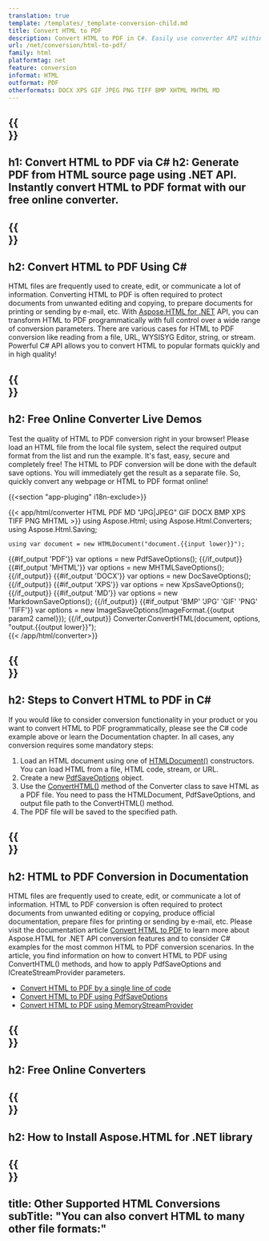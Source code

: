 ```yaml
---
translation: true
template: /templates/_template-conversion-child.md
title: Convert HTML to PDF
description: Convert HTML to PDF in C#. Easily use converter API within ASP.NET or any .NET application. Try online HTML to PDF Converter for free!
url: /net/conversion/html-to-pdf/
family: html
platformtag: net
feature: conversion
informat: HTML
outformat: PDF
otherformats: DOCX XPS GIF JPEG PNG TIFF BMP XHTML MHTML MD 
---
```


{{<section banner>}}
---
h1: Convert HTML to PDF via C#
h2: Generate PDF from HTML source page using .NET API. Instantly convert HTML to PDF format with our free online converter.
---

{{<section overview>}}
---
h2: Convert HTML to PDF Using C#
---

HTML files are frequently used to create, edit, or communicate a lot of information. Converting HTML to PDF is often required to protect documents from unwanted editing and copying, to prepare documents for printing or sending by e-mail, etc. With [Aspose.HTML for .NET](https://products.aspose.com/html/{{lang.url-fragment}}net/) API, you can transform HTML to PDF programmatically with full control over a wide range of conversion parameters. There are various cases for HTML to PDF conversion like reading from a file, URL, WYSISYG Editor, string, or stream. Powerful C# API allows you to convert HTML to popular formats quickly and in high quality!

{{<section demos>}}
---
h2: Free Online Converter Live Demos
---

Test the quality of HTML to PDF conversion right in your browser! Please load an HTML file from the local file system, select the required output format from the list and run the example. It's fast, easy, secure and completely free! The HTML to PDF conversion will be done with the default save options. You will immediately get the result as a separate file. So, quickly convert any webpage or HTML to PDF format online!

{{<section "app-pluging" i18n-exclude>}}

{{< app/html/converter HTML PDF MD "JPG|JPEG" GIF DOCX BMP XPS TIFF PNG MHTML >}}
using Aspose.Html;
using Aspose.Html.Converters;
using Aspose.Html.Saving;

    using var document = new HTMLDocument("document.{{input lower}}");
{{#if_output 'PDF'}}
    var options = new PdfSaveOptions();
{{/if_output}}
{{#if_output 'MHTML'}}
    var options = new MHTMLSaveOptions();
{{/if_output}}
{{#if_output 'DOCX'}}
    var options = new DocSaveOptions();
{{/if_output}}
{{#if_output 'XPS'}}
    var options = new XpsSaveOptions();
{{/if_output}}
{{#if_output 'MD'}}
    var options = new MarkdownSaveOptions();
{{/if_output}}
{{#if_output 'BMP' 'JPG' 'GIF' 'PNG' 'TIFF'}}
    var options = new ImageSaveOptions(ImageFormat.{{output param2 camel}});
{{/if_output}}
    Converter.ConvertHTML(document, options, "output.{{output lower}}");   
{{< /app/html/converter>}} 


{{<section steps>}}
---
h2: Steps to Convert HTML to PDF in C#
---

If you would like to consider conversion functionality in your product or you want to convert HTML to PDF programmatically, please see the C# code example above or learn the Documentation chapter. In all cases, any conversion requires some mandatory steps:

1.  Load an HTML document using one of [HTMLDocument()](https://reference.aspose.com/html/net/aspose.html/htmldocument/) constructors. You can load HTML from a file, HTML code, stream, or URL.
1.  Create a new [PdfSaveOptions](https://reference.aspose.com/html/net/aspose.html.saving/pdfsaveoptions/) object.
1.  Use the [ConvertHTML()](https://reference.aspose.com/html/net/aspose.html.converters/converter/converthtml/) method of the Converter class to save HTML as a PDF file. You need to pass the HTMLDocument, PdfSaveOptions, and output file path to the ConvertHTML() method.
1.  The PDF file will be saved to the specified path.

{{<section documentation>}}
---
h2: HTML to PDF Conversion in Documentation
---

HTML files are frequently used to create, edit, or communicate a lot of information. HTML to PDF conversion is often required to protect documents from unwanted editing or copying, produce official documentation, prepare files for printing or sending by e-mail, etc.  Please visit the documentation article [Convert HTML to PDF](https://docs.aspose.com/html/net/converting-between-formats/html-to-pdf/) to learn more about Aspose.HTML for .NET API conversion features and to consider C# examples for the most common HTML to PDF conversion scenarios. In the article, you find information on how to convert HTML to PDF using ConvertHTML() methods, and how to apply PdfSaveOptions and ICreateStreamProvider parameters.

  -  <a href="https://docs.aspose.com/html/net/converting-between-formats/html-to-pdf/#html-to-pdf-by-a-single-line-of-code" target="_blank">Convert HTML to PDF by a single line of code</a>
  - <a href="https://docs.aspose.com/html/net/converting-between-formats/html-to-pdf/#convert-html-to-pdf-in-c-using-pdfsaveoptions" target="_blank">Convert HTML to PDF using PdfSaveOptions</a>
  - <a href="https://docs.aspose.com/html/net/converting-between-formats/html-to-pdf/#output-stream-providers" target="_blank">Convert HTML to PDF using MemoryStreamProvider</a>

{{<section online-converters>}}
---
h2: Free Online Converters
---

{{<section get-started>}}
---
h2: How to Install Aspose.HTML for .NET library
---

{{<section other-conversions>}}
---
title: Other Supported HTML Conversions
subTitle: "You can also convert HTML to many other file formats:"
---